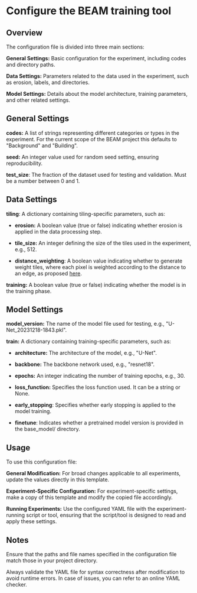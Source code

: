 # Configure the BEAM training tool

## Overview

The configuration file is divided into three main sections:

**General Settings:** Basic configuration for the experiment, including codes and directory paths.

**Data Settings:** Parameters related to the data used in the experiment, such as erosion, labels, and directories.

**Model Settings:** Details about the model architecture, training parameters, and other related settings.

## General Settings

**codes:** A list of strings representing different categories or types in the experiment. For the current scope of the BEAM project this defaults to "Background" and "Building".

**seed:** An integer value used for random seed setting, ensuring reproducibility.

**test_size**: The fraction of the dataset used for testing and validation. Must be a number between 0 and 1.

## Data Settings

**tiling**: A dictionary containing tiling-specific parameters, such as:

- **erosion:** A boolean value (true or false) indicating whether erosion is applied in the data processing step.

- **tile_size:** An integer defining the size of the tiles used in the experiment, e.g., 512.

- **distance_weighting**: A boolean value indicating whether to generate weight tiles, where each pixel is weighted according to the distance to an edge, as proposed [here](https://arxiv.org/abs/2107.12283).


**training:** A boolean value (true or false) indicating whether the model is in the training phase.

## Model Settings

**model_version:** The name of the model file used for testing, e.g., "U-Net_20231218-1843.pkl".

**train:** A dictionary containing training-specific parameters, such as:

- **architecture:** The architecture of the model, e.g., "U-Net".

- **backbone:** The backbone network used, e.g., "resnet18".

- **epochs:** An integer indicating the number of training epochs, e.g., 30.

- **loss_function:** Specifies the loss function used. It can be a string or None.

- **early_stopping**: Specifies whether early stopping is applied to the model training.

- **finetune**: Indicates whether a pretrained model version is provided in the base_model/ directory.


## Usage

To use this configuration file:

**General Modification:** For broad changes applicable to all experiments, update the values directly in this template.

**Experiment-Specific Configuration:** For experiment-specific settings, make a copy of this template and modify the copied file accordingly.

**Running Experiments:** Use the configured YAML file with the experiment-running script or tool, ensuring that the script/tool is designed to read and apply these settings.

## Notes

Ensure that the paths and file names specified in the configuration file match those in your project directory.

Always validate the YAML file for syntax correctness after modification to avoid runtime errors. In case of issues, you can refer to an online YAML checker.
